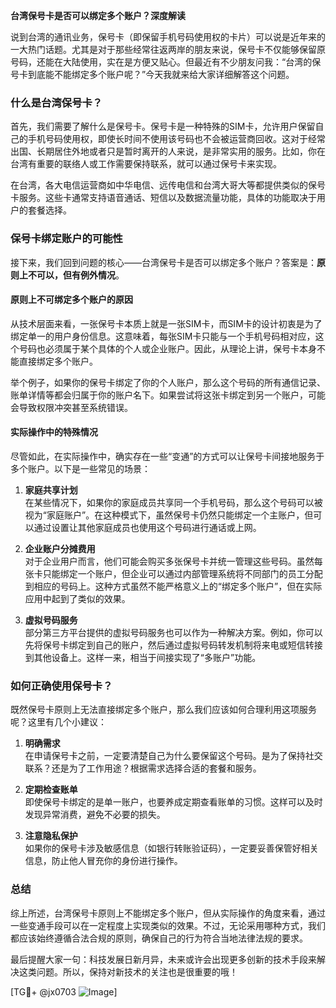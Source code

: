 **台湾保号卡是否可以绑定多个账户？深度解读**

说到台湾的通讯业务，保号卡（即保留手机号码使用权的卡片）可以说是近年来的一大热门话题。尤其是对于那些经常往返两岸的朋友来说，保号卡不仅能够保留原号码，还能在大陆使用，实在是方便又贴心。但最近有不少朋友问我：“台湾的保号卡到底能不能绑定多个账户呢？”今天我就来给大家详细解答这个问题。

### 什么是台湾保号卡？

首先，我们需要了解什么是保号卡。保号卡是一种特殊的SIM卡，允许用户保留自己的手机号码使用权，即使长时间不使用该号码也不会被运营商回收。这对于经常出国、长期居住外地或者只是暂时离开的人来说，是非常实用的服务。比如，你在台湾有重要的联络人或工作需要保持联系，就可以通过保号卡来实现。

在台湾，各大电信运营商如中华电信、远传电信和台湾大哥大等都提供类似的保号卡服务。这些卡通常支持语音通话、短信以及数据流量功能，具体的功能取决于用户的套餐选择。

### 保号卡绑定账户的可能性

接下来，我们回到问题的核心——台湾保号卡是否可以绑定多个账户？答案是：**原则上不可以，但有例外情况**。

#### 原则上不可绑定多个账户的原因

从技术层面来看，一张保号卡本质上就是一张SIM卡，而SIM卡的设计初衷是为了绑定单一的用户身份信息。这意味着，每张SIM卡只能与一个手机号码相对应，这个号码也必须属于某个具体的个人或企业账户。因此，从理论上讲，保号卡本身不能直接绑定多个账户。

举个例子，如果你的保号卡绑定了你的个人账户，那么这个号码的所有通信记录、账单详情等都会归属于你的账户名下。如果尝试将这张卡绑定到另一个账户，可能会导致权限冲突甚至系统错误。

#### 实际操作中的特殊情况

尽管如此，在实际操作中，确实存在一些“变通”的方式可以让保号卡间接地服务于多个账户。以下是一些常见的场景：

1. **家庭共享计划**  
   在某些情况下，如果你的家庭成员共享同一个手机号码，那么这个号码可以被视为“家庭账户”。在这种模式下，虽然保号卡仍然只能绑定一个主账户，但可以通过设置让其他家庭成员也使用这个号码进行通话或上网。

2. **企业账户分摊费用**  
   对于企业用户而言，他们可能会购买多张保号卡并统一管理这些号码。虽然每张卡只能绑定一个账户，但企业可以通过内部管理系统将不同部门的员工分配到相应的号码上。这种方式虽然不能严格意义上的“绑定多个账户”，但在实际应用中起到了类似的效果。

3. **虚拟号码服务**  
   部分第三方平台提供的虚拟号码服务也可以作为一种解决方案。例如，你可以先将保号卡绑定到自己的账户，然后通过虚拟号码转发机制将来电或短信转接到其他设备上。这样一来，相当于间接实现了“多账户”功能。

### 如何正确使用保号卡？

既然保号卡原则上无法直接绑定多个账户，那么我们应该如何合理利用这项服务呢？这里有几个小建议：

1. **明确需求**  
   在申请保号卡之前，一定要清楚自己为什么要保留这个号码。是为了保持社交联系？还是为了工作用途？根据需求选择合适的套餐和服务。

2. **定期检查账单**  
   即使保号卡绑定的是单一账户，也要养成定期查看账单的习惯。这样可以及时发现异常消费，避免不必要的损失。

3. **注意隐私保护**  
   如果你的保号卡涉及敏感信息（如银行转账验证码），一定要妥善保管好相关信息，防止他人冒充你的身份进行操作。

### 总结

综上所述，台湾保号卡原则上不能绑定多个账户，但从实际操作的角度来看，通过一些变通手段可以在一定程度上实现类似的效果。不过，无论采用哪种方式，我们都应该始终遵循合法合规的原则，确保自己的行为符合当地法律法规的要求。

最后提醒大家一句：科技发展日新月异，未来或许会出现更多创新的技术手段来解决这类问题。所以，保持对新技术的关注也是很重要的哦！

[TG💪+ @jx0703 ![Image](https://github.com/user-attachments/assets/dbca1d08-cadb-493c-b0ec-ad6f7a83f270)]